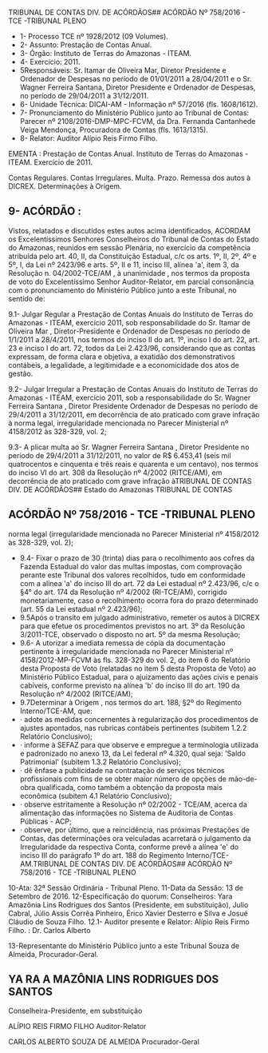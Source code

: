 TRIBUNAL DE CONTAS DIV. DE ACÓRDÃOS## ACÓRDÃO Nº 758/2016 - TCE -TRIBUNAL PLENO

- 1- Processo TCE nº 1928/2012 (09 Volumes).
- 2- Assunto: Prestação de Contas Anual.
- 3- Órgão: Instituto de Terras do Amazonas - ITEAM.
- 4- Exercício: 2011.
- 5Responsáveis: Sr. Itamar  de  Oliveira Mar,  Diretor  Presidente  e  Ordenador  de Despesas  no  período  de  01/01/2011  a  28/04/2011  e  o  Sr.  Wagner  Ferreira  Santana, Diretor Presidente e Ordenador de Despesas, no período de 29/04/2011 a 31/12/2011.
- 6- Unidade Técnica: DICAI-AM - Informação nº 57/2016 (fls. 1608/1612).
- 7-  Pronunciamento  do Ministério Público  junto  ao Tribunal  de Contas: Parecer  nº 2108/2016-DMP-MPC-FCVM, da Dra. Fernanda Cantanhede Veiga Mendonça, Procuradora de Contas (fls. 1613/1315).
- 8- Relator: Auditor Alípio Reis Firmo Filho.

EMENTA :  Prestação de Contas Anual. Instituto de Terras do Amazonas - ITEAM. Exercício de 2011.

Contas Regulares. Contas Irregulares. Multa. Prazo. Remessa dos autos à DICREX. Determinações à Origem.

## 9- ACÓRDÃO :

Vistos, relatados e discutidos estes autos acima identificados, ACORDAM os Excelentíssimos Senhores Conselheiros do Tribunal de Contas do Estado do Amazonas, reunidos em sessão Plenária, no exercício da competência atribuída pelo  art.  40,  II, da Constituição Estadual, c/c os arts. 1º, II, 2º, 4º e 5º, I, da Lei nº 2423/96 e arts. 5º, II e 11, inciso  III,  alínea  'a',  item  3,  da  Resolução  n.  04/2002-TCE/AM ,  à  unanimidade , nos termos  da  proposta  de  voto  do  Excelentíssimo  Senhor  Auditor-Relator, em  parcial consonância com  o  pronunciamento  do  Ministério  Público  junto  a  este  Tribunal,  no sentido de:

9.1-  Julgar  Regular a  Prestação de Contas Anuais do Instituto de Terras do Amazonas - ITEAM, exercício 2011, sob responsabilidade do Sr. Itamar de Oliveira Mar , Diretor-Presidente e Ordenador  de Despesas no período  de 1/1/2011 a 28/4/2011, nos termos do inciso II do art. 1º, inciso I do art. 22, art. 23 e inciso I do art. 72, todos da Lei 2.423/96, considerando que as contas expressam, de forma clara e objetiva, a exatidão dos demonstrativos contábeis, a legalidade, a legitimidade e a economicidade dos atos de gestão.

9.2- Julgar Irregular a Prestação de Contas Anuais do Instituto de Terras do Amazonas  -  ITEAM,  exercício  2011,  sob  a  responsabilidade  do  Sr. Wagner  Ferreira Santana , Diretor Presidente Ordenador  de  Despesas  no  período  de  29/4/2011  a 31/12/2011, em  decorrência  de  ato praticado  com grave infração à norma  legal, irregularidade mencionada no Parecer Ministerial nº 4158/2012 às 328-329, vol. 2;

9.3-  A plicar  multa ao  Sr. Wagner  Ferreira  Santana ,  Diretor  Presidente  no período  de  29/4/2011  a  31/12/2011,  no  valor  de R$  6.453,41 (seis  mil  quatrocentos  e cinquenta e três reais e quarenta e um centavo), nos termos do inciso VI do art. 308 da Resolução nº 4/2002 (RITCE/AM), em decorrência de ato praticado com grave infração àTRIBUNAL DE CONTAS DIV. DE ACÓRDÃOS## Estado do Amazonas TRIBUNAL DE CONTAS

## ACÓRDÃO Nº 758/2016 - TCE -TRIBUNAL PLENO

norma legal (irregularidade mencionada no Parecer Ministerial nº 4158/2012 às 328-329, vol. 2);

- 9.4-  Fixar  o  prazo  de  30  (trinta)  dias para  o  recolhimento  aos  cofres  da Fazenda Estadual do valor das multas impostas, com comprovação perante este Tribunal dos valores recolhidos, tudo em conformidade com a alínea 'a' do inciso III do art. 72 da Lei  estadual  nº  2.423/96,  c/c  o  §4°  do  art.  174  da  Resolução  nº  4/2002  (RI-TCE/AM), corrigido monetariamente, caso o recolhimento ocorra fora do prazo determinado (art. 55 da Lei estadual nº 2.423/96);
- 9.5Após o transito em julgado administrativo, remeter os autos à DICREX para  que  efetue  os  procedimentos  previstos  no  art.  3º  da  Resolução  3/2011-TCE, observado o disposto no art. 5º da mesma Resolução;
- 9.6-  A utorizar a  imediata  remessa  de  cópia  da  documentação  pertinente  à irregularidade mencionada no Parecer Ministerial nº 4158/2012-MP-FCVM às fls. 328-329 do  vol.  2,  do  item  6  do  Relatório  desta  Proposta  de  Voto  (relatadas  no  item  5  desta Proposta de Voto) ao  Ministério Público Estadual, para o ajuizamento das ações civis e penais cabíveis, conforme previsto na alínea 'b' do inciso III do art. 190 da Resolução nº 4/2002 (RITCE/AM);
- 9.7Determinar  à  Origem , nos  termos  do  art.  188,  §2º  do  Regimento Interno/TCE-AM, que:
- · adote as medidas concernentes à regularização dos procedimentos de ajustes apontados,  nas  rubricas  contábeis pertinentes (subitem 1.2.2 Relatório Conclusivo);
- · informe  à  SEFAZ  para  que  observe  e  empregue  a  terminologia utilizada e  padronizado  no  anexo  13,  da  Lei  federal  nº  4.320,  qual  seja:  'Saldo Patrimonial' (subitem 1.3.2 Relatório Conclusivo);
- · dê ênfase  a publicidade na contratação de serviços técnicos profissionais com fins de se obter maior número de opções de mão-de-obra qualificada, como  também  a  obtenção da proposta mais econômica (subitem 4.1 Relatório Conclusivo);
- · observe estritamente a Resolução nº 02/2002 - TCE/AM, acerca da alimentação das informações no Sistema de Auditoria de Contas Públicas - ACP;
- · observe, por último, que a reincidência, nas próximas Prestações de Contas, das determinações ora veiculadas acarretará o julgamento da Irregularidade da respectiva Conta, conforme prevê a alínea 'e' do inciso III do parágrafo 1º do art. 188 do Regimento Interno/TCE-AM.TRIBUNAL DE CONTAS DIV. DE ACÓRDÃOS## ACÓRDÃO Nº 758/2016 - TCE -TRIBUNAL PLENO

10-Ata: 32ª Sessão Ordinária - Tribunal Pleno. 11-Data da Sessão: 13 de Setembro de 2016. 12-Especificação do quorum: Conselheiros: Yara Amazônia Lins Rodrigues dos Santos (Presidente,  em  substituição),  Julio  Cabral,  Júlio  Assis  Corrêa  Pinheiro,  Érico  Xavier Desterro e Silva e Josué Cláudio de Souza Filho. 12.1- Auditor presente e Relator: Alípio Reis Firmo Filho. :  Dr.  Carlos  Alberto

13-Representante  do  Ministério  Público  junto  a  este  Tribunal Souza de Almeida, Procurador-Geral.

## YA RA A MAZÔNIA  LINS RODRIGUES DOS SANTOS

Conselheira-Presidente, em substituição

ALÍPIO REIS FIRMO FILHO Auditor-Relator

CARLOS ALBERTO SOUZA DE ALMEIDA Procurador-Geral